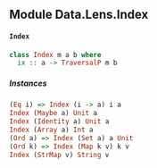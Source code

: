 ## Module Data.Lens.Index

#### `Index`

``` purescript
class Index m a b where
  ix :: a -> TraversalP m b
```

##### Instances
``` purescript
(Eq i) => Index (i -> a) i a
Index (Maybe a) Unit a
Index (Identity a) Unit a
Index (Array a) Int a
(Ord a) => Index (Set a) a Unit
(Ord k) => Index (Map k v) k v
Index (StrMap v) String v
```


